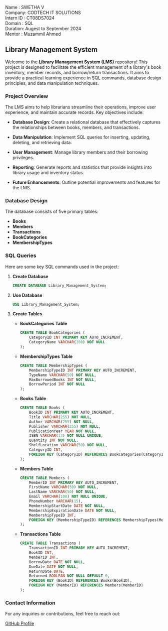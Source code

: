 Name      : SWETHA V
<BR>
Company: CODTECH IT SOLUTIONS
<BR>
Intern ID : CT08DS7024
<BR>
Domain  : SQL
<BR>
Duration: Augest to September 2024
<BR>
Mentor : Muzammil Ahmed

## Library Management System

Welcome to the **Library Management System (LMS)** repository! This project is designed to facilitate the efficient management of a library's book inventory, member records, and borrow/return transactions. It aims to provide a practical learning experience in SQL commands, database design principles, and data manipulation techniques.

### **Project Overview**

The LMS aims to help librarians streamline their operations, improve user experience, and maintain accurate records. Key objectives include:

- **Database Design**: Create a relational database that effectively captures the relationships between books, members, and transactions.
  
- **Data Manipulation**: Implement SQL queries for inserting, updating, deleting, and retrieving data.
  
- **User Management**: Manage library members and their borrowing privileges.
  
- **Reporting**: Generate reports and statistics that provide insights into library usage and inventory status.
  
- **Future Enhancements**: Outline potential improvements and features for the LMS.

### **Database Design**

The database consists of five primary tables:

- **Books**
- **Members**
- **Transactions**
- **BookCategories**
- **MembershipTypes**

### **SQL Queries**

Here are some key SQL commands used in the project:

1. **Create Database**
   ```sql
   CREATE DATABASE Library_Management_System;
   ```

2. **Use Database**
   ```sql
   USE Library_Management_System;
   ```

3. **Create Tables**
   - **BookCategories Table**
     ```sql
     CREATE TABLE BookCategories (
         CategoryID INT PRIMARY KEY AUTO_INCREMENT,
         CategoryName VARCHAR(100) NOT NULL
     );
     ```
   
   - **MembershipTypes Table**
     ```sql
     CREATE TABLE MembershipTypes (
         MembershipTypeID INT PRIMARY KEY AUTO_INCREMENT,
         TypeName VARCHAR(50) NOT NULL,
         MaxBorrowedBooks INT NOT NULL,
         BorrowPeriod INT NOT NULL
     );
     ```
   - **Books Table**
     ```sql
     CREATE TABLE Books (
         BookID INT PRIMARY KEY AUTO_INCREMENT,
         Title VARCHAR(255) NOT NULL,
         Author VARCHAR(255) NOT NULL,
         Publisher VARCHAR(255) NOT NULL,
         PublicationYear YEAR NOT NULL,
         ISBN VARCHAR(13) NOT NULL UNIQUE,
         Quantity INT NOT NULL,
         ShelfLocation VARCHAR(50) NOT NULL,
         CategoryID INT,
         FOREIGN KEY (CategoryID) REFERENCES BookCategories(CategoryID)
     );
     ```
   - **Members Table**
     ```sql
     CREATE TABLE Members (
         MemberID INT PRIMARY KEY AUTO_INCREMENT,
         FirstName VARCHAR(50) NOT NULL,
         LastName VARCHAR(50) NOT NULL,
         Email VARCHAR(100) NOT NULL UNIQUE,
         PhoneNumber VARCHAR(15),
         MembershipStartDate DATE NOT NULL,
         MembershipExpirationDate DATE NOT NULL,
         MembershipTypeID INT,
         FOREIGN KEY (MembershipTypeID) REFERENCES MembershipTypes(MembershipTypeID)
     );
     ```
   - **Transactions Table**
     ```sql
     CREATE TABLE Transactions (
         TransactionID INT PRIMARY KEY AUTO_INCREMENT,
         BookID INT,
         MemberID INT,
         BorrowDate DATE NOT NULL,
         DueDate DATE NOT NULL,
         ReturnDate DATE,
         Returned BOOLEAN NOT NULL DEFAULT 0,
         FOREIGN KEY (BookID) REFERENCES Books(BookID),
         FOREIGN KEY (MemberID) REFERENCES Members(MemberID)
     );
     ```

### **Contact Information**

For any inquiries or contributions, feel free to reach out:

[GitHub Profile](https://github.com/MSivananthan)
